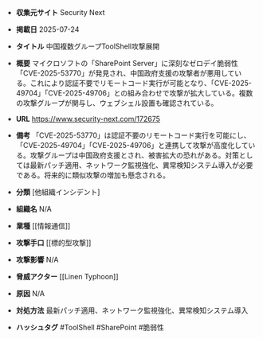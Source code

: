 - **収集元サイト**
Security Next

- **掲載日**
2025-07-24

- **タイトル**
中国複数グループToolShell攻撃展開

- **概要**
マイクロソフトの「SharePoint Server」に深刻なゼロデイ脆弱性「CVE-2025-53770」が発見され、中国政府支援の攻撃者が悪用している。これにより認証不要でリモートコード実行が可能となり、「CVE-2025-49704」「CVE-2025-49706」との組み合わせで攻撃が拡大している。複数の攻撃グループが関与し、ウェブシェル設置も確認されている。

- **URL**
https://www.security-next.com/172675

- **備考**
「CVE-2025-53770」は認証不要のリモートコード実行を可能にし、「CVE-2025-49704」「CVE-2025-49706」と連携して攻撃が高度化している。攻撃グループは中国政府支援とされ、被害拡大の恐れがある。対策としては最新パッチ適用、ネットワーク監視強化、異常検知システム導入が必要である。将来的に類似攻撃の増加も懸念される。

- **分類**
[他組織インシデント]

- **組織名**
N/A

- **業種**
[[情報通信]]

- **攻撃手口**
[[標的型攻撃]]

- **攻撃影響**
N/A

- **脅威アクター**
[[Linen Typhoon]]

- **原因**
N/A

- **対処方法**
最新パッチ適用、ネットワーク監視強化、異常検知システム導入

- **ハッシュタグ**
#ToolShell #SharePoint #脆弱性
